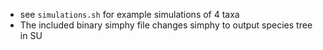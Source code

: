* see `simulations.sh` for example simulations of 4 taxa
* The included binary simphy file changes simphy to output species tree in SU
